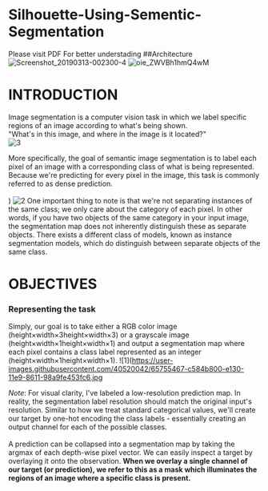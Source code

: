 # Silhouette-Using-Sementic-Segmentation
Please visit PDF For better understading
##Architecture
![Screenshot_20190313-002300-4](https://user-images.githubusercontent.com/40520042/64706513-34c2a100-d4cf-11e9-9482-e1f968ba9acc.jpg)
![oie_ZWVBh1hmQ4wM](https://user-images.githubusercontent.com/40520042/64707427-9afbf380-d4d0-11e9-8434-a0f3604d2a25.jpg)

# INTRODUCTION
Image segmentation is a computer vision task in which we label specific regions of an image according to what's being shown. <br/>
"What's in this image, and where in the image is it located?"<br/>
![3](https://user-images.githubusercontent.com/40520042/65755466-c584b800-e130-11e9-896a-e71273aed318.jpg)

More specifically, the goal of semantic image segmentation is to label each pixel of an image with a corresponding class of what is being represented. Because we're predicting for every pixel in the image, this task is commonly referred to as dense prediction.
<br/><br/>
)
![2](https://user-images.githubusercontent.com/40520042/65755468-c584b800-e130-11e9-9617-0a6e0f31a807.jpg)
One important thing to note is that we're not separating instances of the same class; we only care about the category of each pixel. In other words, if you have two objects of the same category in your input image, the segmentation map does not inherently distinguish these as separate objects. There exists a different class of models, known as instance segmentation models, which do distinguish between separate objects of the same class.

# OBJECTIVES
### Representing the task
Simply, our goal is to take either a RGB color image (height×width×3height×width×3) or a grayscale image (height×width×1height×width×1) and output a segmentation map where each pixel contains a class label represented as an integer (height×width×1height×width×1).
![1](https://user-images.githubusercontent.com/40520042/65755467-c584b800-e130-11e9-8611-98a9fe453fc6.jpg

<i>Note</i>: For visual clarity, I've labeled a low-resolution prediction map. In reality, the segmentation label resolution should match the original input's resolution.
Similar to how we treat standard categorical values, we'll create our target by one-hot encoding the class labels - essentially creating an output channel for each of the possible classes.
<br/><br/>
A prediction can be collapsed into a segmentation map by taking the argmax of each depth-wise pixel vector.
We can easily inspect a target by overlaying it onto the observation.
<b> When we overlay a single channel of our target (or prediction), we refer to this as a mask which illuminates the regions of an image where a specific class is present.</b>





